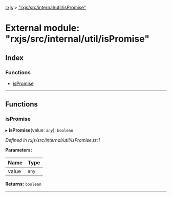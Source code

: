 [rxjs](../README.md) > ["rxjs/src/internal/util/isPromise"](../modules/_rxjs_src_internal_util_ispromise_.md)

# External module: "rxjs/src/internal/util/isPromise"

## Index

### Functions

* [isPromise](_rxjs_src_internal_util_ispromise_.md#ispromise)

---

## Functions

<a id="ispromise"></a>

###  isPromise

▸ **isPromise**(value: *`any`*): `boolean`

*Defined in rxjs/src/internal/util/isPromise.ts:1*

**Parameters:**

| Name | Type |
| ------ | ------ |
| value | `any` |

**Returns:** `boolean`

___

